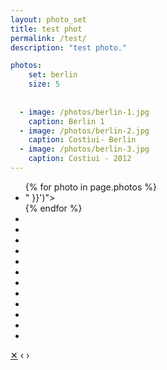 ```yaml
---
layout: photo_set
title: test phot
permalink: /test/
description: "test photo."

photos:
    set: berlin
    size: 5
    
    
  - image: /photos/berlin-1.jpg
    caption: Berlin 1
  - image: /photos/berlin-2.jpg
    caption: Costiui- Berlin
  - image: /photos/berlin-3.jpg
    caption: Costiui - 2012    
---
```


<ul class="gallery">
	{% for photo in page.photos %}
		<li style="background-image: url('{{ site.baseurl }}{{ photo.image | resize: "800x800>" }}')"><a title="{{ photo.caption }}" href="{{ site.baseurl }}{{ photo.image }}" data-id="#maramures#costiui#ronaszek#{{ photo.image | slugify }}" data-caption="{{ photo.caption }}"></a></li>
	{% endfor %}
	<li class="spacer"></li>
	<li class="spacer"></li>
	<li class="spacer"></li>
	<li class="spacer"></li>
	<li class="spacer"></li>
	<li class="spacer"></li>
	<li class="spacer"></li>
	<li class="spacer"></li>
	<li class="spacer"></li>
	<li class="spacer"></li>
	<li class="spacer"></li>
	<li class="spacer"></li>
</ul>

<div class="overlay">
	<a href="#" class="close">&#10005;</a>
	<a class="prev">&lsaquo;</a>
	<a class="next">&rsaquo;</a>
	<p class="caption"></p>
	<img>
</div>

